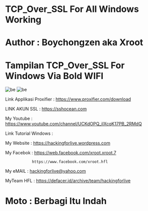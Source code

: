 # TCP_Over_SSL For All Windows Working 

# Author : Boychongzen aka Xroot

# Tampilan TCP_Over_SSL For Windows Via Bold WIFI
![be](https://raw.githubusercontent.com/boychongzen18/TCP_Over_SSL/master/wifi.jpg)
![be](https://raw.githubusercontent.com/boychongzen18/TCP_Over_SSL/master/tcp2.jpg)

Link Applikasi Proxifier : https://www.proxifier.com/download

LINK AKUN SSL           : https://sshocean.com

My Youtube    : https://www.youtube.com/channel/UCKdOPQ_iIXcqK17PB_2RMdQ

Link Tutorial Windows : 

My Website    : https://hackingforlive.wordpress.com

My Facebok    : https://web.facebook.com/xroot.xroot.7

                https://www.facebook.com/xroot.hfl

My eMAIL      : hackingforlive@yahoo.com

MyTeam HFL    : https://defacer.id/archive/team/hackingforlive

# Moto : Berbagi Itu Indah
